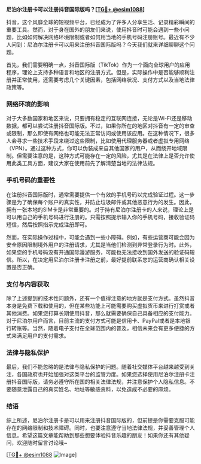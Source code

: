 **尼泊尔注册卡可以注册抖音国际版吗？[[TG💪+ @esim1088](https://t.me/s/esim1088)]**

抖音，这个风靡全球的短视频平台，已经成为了许多人分享生活、记录精彩瞬间的重要工具。然而，对于身在国外的朋友们来说，使用抖音时可能会遇到一些小问题，比如如何解决网络环境限制或者如何用当地的手机号码注册账号。最近有不少人问到：尼泊尔注册卡可以用来注册抖音国际版吗？今天我们就来详细聊聊这个问题。

首先，我们需要明确一点，抖音国际版（TikTok）作为一个面向全球用户的应用程序，理论上支持多种语言和地区的注册方式。但是，实际操作中是否能够顺利注册并正常使用，还需要考虑几个关键因素，包括网络状况、支付方式以及当地法律政策等。

### 网络环境的影响

对于大多数国家和地区来说，只要拥有稳定的互联网连接，无论是Wi-Fi还是移动数据，都可以尝试注册抖音国际版。不过，如果你所在的地区对抖音有一定的审查或限制，那么即使有网络也可能无法正常访问或使用该应用。在这种情况下，很多人会寻求一些技术手段来绕过这些限制，比如使用代理服务器或者虚拟专用网络（VPN）。通过这种方式，你可以伪装成来自其他国家的用户，从而绕开地域限制。但需要注意的是，这种方式可能存在一定的风险，尤其是在法律上是否允许使用此类工具方面，建议大家在使用前先了解清楚当地的法律法规。

### 手机号码的重要性

在注册抖音国际版时，通常需要提供一个有效的手机号码以完成验证过程。这一步骤是为了确保每个账户的真实性，并防止垃圾邮件或其他恶意行为的发生。因此，拥有一张本地的SIM卡是非常重要的。对于持有尼泊尔注册卡的人来说，理论上是可以用自己的手机号码进行注册的。只需按照提示输入你的手机号码，接收验证码短信，然后按照指示完成注册即可。

然而，在实际操作过程中，可能会遇到一些小障碍。例如，有些运营商可能会因为安全原因限制境外用户的注册请求，尤其是当他们检测到异常登录行为时。此外，如果您的手机号码没有开通国际漫游服务，可能也无法接收到国外发送的验证码短信。所以，在决定用尼泊尔注册卡注册之前，最好提前联系您的运营商确认相关设置是否正确。

### 支付与内容获取

除了上述提到的技术性问题外，还有一个值得注意的地方就是支付方式。虽然抖音本身是免费下载和使用的，但在某些功能上可能需要购买虚拟货币来进行打赏或者其他消费。如果您打算长期使用抖音，那么就需要确保自己具备相应的支付能力。对于尼泊尔用户而言，目前主流的支付方式可能是信用卡、PayPal或者是本地银行转账等。当然，随着电子支付在全球范围内的普及，相信未来会有更多便捷的方式来满足用户的支付需求。

### 法律与隐私保护

最后，我们不能忽略的是法律与隐私保护的问题。随着社交媒体平台越来越受到关注，各国政府也开始加强对这类平台的监管力度。如果您选择使用尼泊尔注册卡注册抖音国际版，请务必遵守所在国的相关法律法规，并注意保护个人隐私信息。不要随意泄露自己的真实姓名、地址等敏感资料，以免造成不必要的麻烦。

### 结语

综上所述，尼泊尔注册卡是可以用来注册抖音国际版的，但前提是你需要克服可能存在的网络限制和技术障碍。同时，也要注意遵守当地法律法规，并妥善管理个人信息。希望这篇文章能帮助到那些想要体验抖音乐趣的朋友！如果你还有其他疑问，欢迎随时留言讨论哦~

[[TG💪+ @esim1088](https://t.me/s/esim1088) ![Image](https://i.postimg.cc/4NQfJmqS/Snipaste-2025-05-13-00-14-12.png)]